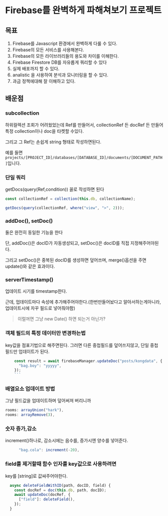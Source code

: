 # Firebase를 완벽하게 파해쳐보기 프로젝트

## 목표

1. Firebase를 Javascript 환경에서 완벽하게 다룰 수 있다.
2. Firebase의 모든 서비스를 사용해본다.
3. Firebase의 모든 라이브러리들의 용도와 차이를 이해한다.
4. Firebase Firestore DB를 자유롭게 쿼리할 수 있다
5. 실제 배포까지 할 수 있다.
6. analistic 을 사용하여 분석과 모니터링을 할 수 있다.
7. 과금 정책에대해 잘 이해하고 있다.

## 배운점

### subcollection

하위컬렉션 조회가 어려웠었는데 Ref를 만들어서, collectionRef 든 docRef 든 만들어 특정 collection이나 doc을 타켓할 수있다.

그리고 그 Ref는 손쉽게 string 형태로 작성하면된다.

예를 들면 `projects/[PROJECT_ID]/databases/[DATABASE_ID]/documents/[DOCUMENT_PATH]`입니다.

### 단일 쿼리

getDocs(query(Ref,condition)) 꼴로 작성하면 된다

```js
const collectionRef = collection(this.db, collectionName);

getDocs(query(collectionRef, where("view", ">", 2)));
```

### addDoc(), setDoc()

둘은 완전히 동일한 기능을 한다

단, addDoc()은 docID가 자동생성되고, setDoc()은 docID를 직접 지정해주어야된다.

그리고 setDoc()은 중복된 docID를 생성하면 덮어쓰며, merge()옵션을 주면 update()와 같은 효과이다.

### serverTimestamp()

업데이트 시기를 timestamp한다.

근데, 업데이트마다 속성에 추가해주어야한다.(한번만들어놨다고 알아서하는게아니라, 업데이트시에 자꾸 필드로 넣어줘야함)

> 이럴꺼면 그냥 new Date() 하면 되는거 아닌가?

### 객체 필드의 특정 데이터만 변경하는법

key값을 점표기법으로 해주면된다. 그러면 다른 중첩필드를 덮어쓰지않고, 단일 중첩 필드만 업데이트가 된다.

````js
    const result = await firebaseManager.updateDoc("posts/kongdata", {
      "bag.boy": "yyyyy",
    });
    ```
````

### 배열요소 업데이트 방법

그냥 필드값을 업데이트하며 덮어써져 버리니까

```js
rooms: arrayUnion("hark"),
rooms: arrayRemove(3),
```

### 숫자 증가,감소

increment()하나로, 감소시에는 음수를, 증가시엔 양수를 넣어준다.

```js
      "bag.cola": increment(-20),

```

### field를 제거할때 함수 인자를 key값으로 사용하려면

key를 [string]로 값싸주어야한다.

```js
  async deleteFieldWithID(path, docID, field) {
    const docRef = doc(this.db, path, docID);
    await updateDoc(docRef, {
      ["field"]: deleteField(),
    });
  }

```
